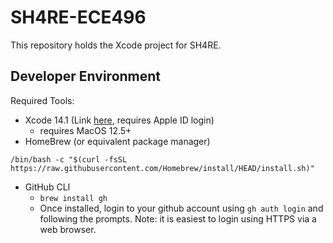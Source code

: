 # SH4RE-ECE496
This repository holds the Xcode project for SH4RE.

## Developer Environment
Required Tools:
- Xcode 14.1 (Link [here](https://developer.apple.com/services-account/download?path=/Developer_Tools/Xcode_14.1/Xcode_14.1.xip), requires Apple ID login)
    - requires MacOS 12.5+
- HomeBrew (or equivalent package manager)
```
/bin/bash -c "$(curl -fsSL https://raw.githubusercontent.com/Homebrew/install/HEAD/install.sh)"
```
- GitHub CLI
    - `brew install gh`
    - Once installed, login to your github account using `gh auth login` and following the prompts. Note: it is easiest to login using HTTPS via a web browser. 
